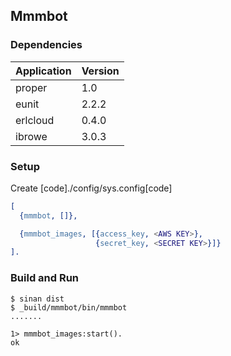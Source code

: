 ## Mmmbot 

### Dependencies

Application |          Version 
----------- | -----------------
proper      |              1.0 
eunit       |            2.2.2 
erlcloud    |            0.4.0
ibrowe      |            3.0.3


### Setup

Create [code]./config/sys.config[code]

```erlang
[ 
  {mmmbot, []},

  {mmmbot_images, [{access_key, <AWS KEY>},
                   {secret_key, <SECRET KEY>}]}
].

```

### Build and Run

```shell
$ sinan dist
$ _build/mmmbot/bin/mmmbot
.......

1> mmmbot_images:start().
ok
```
